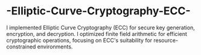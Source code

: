 # -Elliptic-Curve-Cryptography-ECC-
I implemented Elliptic Curve Cryptography (ECC) for secure key generation, encryption, and decryption. I optimized finite field arithmetic for efficient cryptographic operations, focusing on ECC's suitability for resource-constrained environments.
